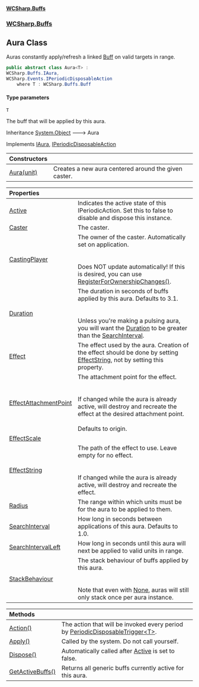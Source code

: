 #### [WCSharp.Buffs](index.md 'index')
### [WCSharp.Buffs](WCSharp.Buffs.md 'WCSharp.Buffs')

## Aura<T> Class

Auras constantly apply/refresh a linked [Buff](WCSharp.Buffs.Buff.md 'WCSharp.Buffs.Buff') on valid targets in range.

```csharp
public abstract class Aura<T> :
WCSharp.Buffs.IAura,
WCSharp.Events.IPeriodicDisposableAction
    where T : WCSharp.Buffs.Buff
```
#### Type parameters

<a name='WCSharp.Buffs.Aura_T_.T'></a>

`T`

The buff that will be applied by this aura.

Inheritance [System.Object](https://docs.microsoft.com/en-us/dotnet/api/System.Object 'System.Object') &#129106; Aura<T>

Implements [IAura](WCSharp.Buffs.IAura.md 'WCSharp.Buffs.IAura'), [IPeriodicDisposableAction](../WCSharp.Events/WCSharp.Events.IPeriodicDisposableAction.md 'WCSharp.Events.IPeriodicDisposableAction')

| Constructors | |
| :--- | :--- |
| [Aura(unit)](WCSharp.Buffs.Aura_T_.Aura(War3Api.Common.unit).md 'WCSharp.Buffs.Aura<T>.Aura(War3Api.Common.unit)') | Creates a new aura centered around the given caster. |

| Properties | |
| :--- | :--- |
| [Active](WCSharp.Buffs.Aura_T_.Active.md 'WCSharp.Buffs.Aura<T>.Active') | Indicates the active state of this IPeriodicAction. Set this to false to disable and dispose this instance. |
| [Caster](WCSharp.Buffs.Aura_T_.Caster.md 'WCSharp.Buffs.Aura<T>.Caster') | The caster. |
| [CastingPlayer](WCSharp.Buffs.Aura_T_.CastingPlayer.md 'WCSharp.Buffs.Aura<T>.CastingPlayer') | The owner of the caster. Automatically set on application.<br/><br/><br/>Does NOT update automatically! If this is desired, you can use [RegisterForOwnershipChanges()](WCSharp.Buffs.BuffSystem.RegisterForOwnershipChanges().md 'WCSharp.Buffs.BuffSystem.RegisterForOwnershipChanges()'). |
| [Duration](WCSharp.Buffs.Aura_T_.Duration.md 'WCSharp.Buffs.Aura<T>.Duration') | The duration in seconds of buffs applied by this aura. Defaults to 3.1.<br/><br/><br/>Unless you're making a pulsing aura, you will want the [Duration](WCSharp.Buffs.Aura_T_.Duration.md 'WCSharp.Buffs.Aura<T>.Duration') to be greater than the [SearchInterval](WCSharp.Buffs.Aura_T_.SearchInterval.md 'WCSharp.Buffs.Aura<T>.SearchInterval'). |
| [Effect](WCSharp.Buffs.Aura_T_.Effect.md 'WCSharp.Buffs.Aura<T>.Effect') | The effect used by the aura. Creation of the effect should be done by setting [EffectString](WCSharp.Buffs.IAura.EffectString.md 'WCSharp.Buffs.IAura.EffectString'), not by setting this property. |
| [EffectAttachmentPoint](WCSharp.Buffs.Aura_T_.EffectAttachmentPoint.md 'WCSharp.Buffs.Aura<T>.EffectAttachmentPoint') | The attachment point for the effect.<br/><br/><br/>If changed while the aura is already active, will destroy and recreate the effect at the desired attachment point.<br/><br/>Defaults to origin. |
| [EffectScale](WCSharp.Buffs.Aura_T_.EffectScale.md 'WCSharp.Buffs.Aura<T>.EffectScale') | |
| [EffectString](WCSharp.Buffs.Aura_T_.EffectString.md 'WCSharp.Buffs.Aura<T>.EffectString') | The path of the effect to use. Leave empty for no effect.<br/><br/><br/>If changed while the aura is already active, will destroy and recreate the effect. |
| [Radius](WCSharp.Buffs.Aura_T_.Radius.md 'WCSharp.Buffs.Aura<T>.Radius') | The range within which units must be for the aura to be applied to them. |
| [SearchInterval](WCSharp.Buffs.Aura_T_.SearchInterval.md 'WCSharp.Buffs.Aura<T>.SearchInterval') | How long in seconds between applications of this aura. Defaults to 1.0. |
| [SearchIntervalLeft](WCSharp.Buffs.Aura_T_.SearchIntervalLeft.md 'WCSharp.Buffs.Aura<T>.SearchIntervalLeft') | How long in seconds until this aura will next be applied to valid units in range. |
| [StackBehaviour](WCSharp.Buffs.Aura_T_.StackBehaviour.md 'WCSharp.Buffs.Aura<T>.StackBehaviour') | The stack behaviour of buffs applied by this aura.<br/><br/><br/>Note that even with [None](WCSharp.Buffs.StackBehaviour.md#WCSharp.Buffs.StackBehaviour.None 'WCSharp.Buffs.StackBehaviour.None'), auras will still only stack once per aura instance. |

| Methods | |
| :--- | :--- |
| [Action()](WCSharp.Buffs.Aura_T_.Action().md 'WCSharp.Buffs.Aura<T>.Action()') | The action that will be invoked every period by [PeriodicDisposableTrigger&lt;T&gt;](../WCSharp.Events/WCSharp.Events.PeriodicDisposableTrigger_T_.md 'WCSharp.Events.PeriodicDisposableTrigger`1'). |
| [Apply()](WCSharp.Buffs.Aura_T_.Apply().md 'WCSharp.Buffs.Aura<T>.Apply()') | Called by the system. Do not call yourself. |
| [Dispose()](WCSharp.Buffs.Aura_T_.Dispose().md 'WCSharp.Buffs.Aura<T>.Dispose()') | Automatically called after [Active](../WCSharp.Events/WCSharp.Events.IPeriodicDisposableAction.Active.md 'WCSharp.Events.IPeriodicDisposableAction.Active') is set to false. |
| [GetActiveBuffs()](WCSharp.Buffs.Aura_T_.GetActiveBuffs().md 'WCSharp.Buffs.Aura<T>.GetActiveBuffs()') | Returns all generic buffs currently active for this aura. |
